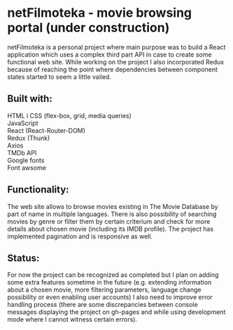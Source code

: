 # netFilmoteka - movie browsing portal (under construction)

netFilmoteka is a personal project where main purpose was to build a React application which uses a complex third part API in case to create some functional web site. While working on the project I also incorporated Redux because of reaching the point where dependencies between component states started to seem a little vailed. 

## Built with:
HTML i CSS (flex-box, grid, media queries) <br />
JavaScript <br />
React (React-Router-DOM) <br />
Redux (Thunk) <br />
Axios <br />
TMDb API <br />
Google fonts <br />
Font awsome

## Functionality:
The web site allows to browse movies existing in The Movie Database by part of name in multiple languages. There is also possibility of searching movies by genre or filter them by certain criterium and check for more details about chosen movie (including its IMDB profile). The project has implemented pagination and is responsive as well.


## Status:
For now the project can be recognized as completed but I plan on adding some extra features sometime in the future (e.g. extending information about a chosen movie, more filtering parameters, language change possibility or even enabling user accounts)  I also need to improve error handling process (there are some discrepancies between console messages displaying the project on gh-pages and while using development mode where I cannot witness certain errors).